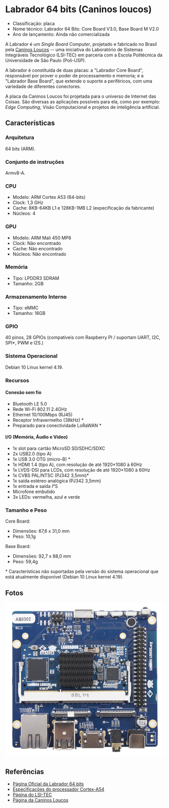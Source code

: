 # Labrador 64 bits (Caninos loucos)

- Classificação: placa
- Nome técnico: Labrador 64 Bits: Core Board V3.0, Base Board M V2.0
- Ano de lançamento: Ainda não comercializada

A Labrador é um _Single Board Computer_, projetado e fabricado no Brasil pela
[Caninos Loucos](https://caninosloucos.org) -- uma iniciativa do
Laboratório de Sistemas Integráveis Tecnológico (LSI-TEC) em parceria com a
Escola Politécnica da Universidade de São Paulo (Poli-USP).

A labrador é constituída de duas placas: a "Labrador Core Board", responsável
por prover o poder de processamento e memoria; e a "Labrador Base Board", que
extende o suporte a periféricos, com uma variedade de diferentes conectores.

A placa da Caninos Loucos foi projetada para o universo de Internet das Coisas.
São diversas as aplicações possíveis para ela, como por exemplo:
_Edge Computing_, Visão Computacional e projetos de inteligência artificial.

## Características

### Arquitetura

64 bits (ARM).

### Conjunto de instruções

Armv8-A.

### CPU

- Modelo: ARM Cortex A53 (64-bits)
- Clock: 1,3 GHz
- Cache: 8KB-64KB L1 e 128KB-1MB L2 (expecificação da fabricante)
- Núcleos: 4

### GPU

- Modelo: ARM Mali 450 MP6 
- Clock: Não encontrado
- Cache: Não encontrado
- Núcleos: Não encontrado

### Memória

- Tipo: LPDDR3 SDRAM
- Tamanho: 2GB

### Armazenamento Interno

- Tipo: eMMC
- Tamanho: 16GB

### GPIO

40 pinos, 28 GPIOs (compatíveis com Raspberry PI / suportam UART, I2C, SPI\*,
PWM e I2S.)

### Sistema Operacional

Debian 10 Linux kernel 4.19.

### Recursos

#### Conexão sem fio

- Bluetooth LE 5.0
- Rede Wi-Fi 802.11 2.4GHz
- Ethernet 10/100Mbps (RJ45)
- Receptor Infravermelho (38kHz) \*
- Preparado para conectividade LoRaWAN \*

#### I/O (Memória, Áudio e Video)

- 1x slot para cartão MicroSD SD/SDHC/SDXC
- 2x USB2.0 (tipo A)
- 1x USB 3.0 OTG (micro-B) \*
- 1x HDMI 1.4 (tipo A), com resolução de até 1920×1080 à 60Hz
- 1x LVDS-DSI para LCDs, com resolução de até 1920×1080 à 60Hz
- 1x CVBS PAL/NTSC (PJ342 3,5mm)\*
- 1x saída estéreo analógica (PJ342 3,5mm)
- 1x entrada e saída I²S
- Microfone embutido
- 3x LEDs: vermelha, azul e verde

### Tamanho e Peso

Core Board:
- Dimensões: 67,6 x 31,0 mm
- Peso: 10,1g

Base Board:
- Dimensões: 92,7 x 88,0 mm
- Peso: 59,4g

\* Características não suportadas pela versão do sistema operacional que está
   atualmente disponível (Debian 10 Linux kernel 4.19).

## Fotos

![labrador-64-bits](imgs/labrador-64-bits.png)

## Referências

- [Página Oficial da Labrador 64 bits](https://caninosloucos.org/en/labrador-64-en/)
- [Especificacões do processador Cortex-A54](https://developer.arm.com/ip-products/processors/cortex-a/cortex-a53)
- [Página do LSI-TEC](https://www.lsitec.org.br/institucional)
- [Página da Caninos Loucos](https://caninosloucos.org/en/program-en/)
